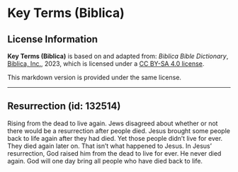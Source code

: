 # Key Terms (Biblica)

## License Information

**Key Terms (Biblica)** is based on and adapted from: _Biblica Bible Dictionary_, [Biblica, Inc.](https://www.biblica.com/), 2023, which is licensed under a [CC BY-SA 4.0 license](https://creativecommons.org/licenses/by-sa/4.0/legalcode.en).

This markdown version is provided under the same license.



--------------------------------

## Resurrection (id: 132514)

Rising from the dead to live again. Jews disagreed about whether or not there would be a resurrection after people died. Jesus brought some people back to life again after they had died. Yet those people didn’t live for ever. They died again later on. That isn’t what happened to Jesus. In Jesus’ resurrection, God raised him from the dead to live for ever. He never died again. God will one day bring all people who have died back to life.


